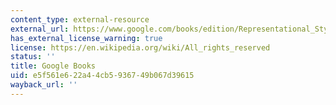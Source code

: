 ```yaml
---
content_type: external-resource
external_url: https://www.google.com/books/edition/Representational_Style_in_Congress/O552AgAAQBAJ?hl=en&gbpv=1
has_external_license_warning: true
license: https://en.wikipedia.org/wiki/All_rights_reserved
status: ''
title: Google Books
uid: e5f561e6-22a4-4cb5-9367-49b067d39615
wayback_url: ''
---
```

